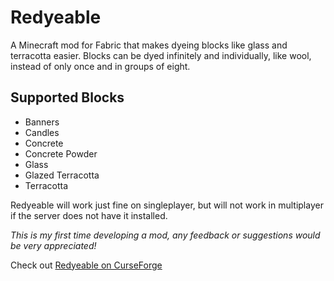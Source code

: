 # Redyeable

A Minecraft mod for Fabric that makes dyeing blocks like glass and terracotta easier. Blocks can be dyed infinitely and individually, like wool, instead of only once and in groups of eight.

## Supported Blocks
- Banners
- Candles
- Concrete
- Concrete Powder
- Glass
- Glazed Terracotta
- Terracotta

Redyeable will work just fine on singleplayer, but will not work in multiplayer if the server does not have it installed.

*This is my first time developing a mod, any feedback or suggestions would be very appreciated!*

Check out [Redyeable on CurseForge](https://www.curseforge.com/minecraft/mc-mods/redyeable)
